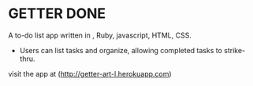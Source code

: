 # GETTER DONE

A to-do list app written in , Ruby, javascript, HTML, CSS. 
* Users can list tasks and organize, allowing completed tasks to strike-thru.

visit the app at (http://getter-art-l.herokuapp.com)
